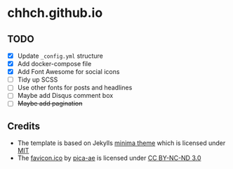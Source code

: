 # chhch.github.io

## TODO

-   [x] Update `_config.yml` structure
-   [x] Add docker-compose file
-   [x] Add Font Awesome for social icons
-   [ ] Tidy up SCSS
-   [ ] Use other fonts for posts and headlines
-   [ ] Maybe add Disqus comment box
-   [ ] ~~Maybe add pagination~~

## Credits

-   The template is based on Jekylls [minima theme](https://github.com/jekyll/minima) which is licensed under [MIT](https://github.com/jekyll/minima/blob/master/LICENSE.txt)
-   The [favicon.ico](https://www.iconfinder.com/icons/71619/book_moleskine_notes_pure_icon#size=128) by [pica-ae](https://pica-ae.deviantart.com/) is licensed under [CC BY-NC-ND 3.0](https://creativecommons.org/licenses/by-nc-nd/3.0/)
